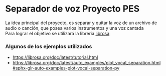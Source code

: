 # Separador de voz Proyecto PES
La idea principal del proyecto, es separar y quitar la voz de un archivo de audio o canción, que posea varios instrumentos y una voz cantada   
Para lograr el objetivo se utilizará la libreria [librosa](https://librosa.org/)

### Algunos de los ejemplos utilizados
- https://librosa.org/doc/latest/tutorial.html
- https://librosa.org/doc/latest/auto_examples/plot_vocal_separation.html#sphx-glr-auto-examples-plot-vocal-separation-py

